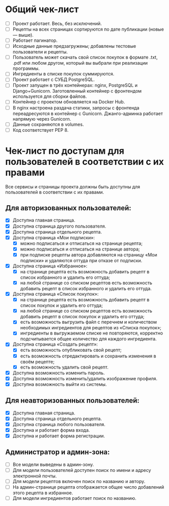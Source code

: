 # Общий чек-лист

- [ ] Проект работает. Весь, без исключений.
- [ ] Рецепты на всех страницах сортируются по дате публикации (новые — выше).
- [ ] Работает пагинатор.
- [ ] Исходные данные предзагружены; добавлены тестовые пользователи и рецепты.
- [ ] Пользователь может скачать свой список покупок в формате .txt, .pdf или любом другом, который вы выбрали при реализации программы.
- [ ] Ингредиенты в списке покупок суммируются.
- [ ] Проект работает с СУБД PostgreSQL.
- [ ] Проект запущен в трёх контейнерах: nginx, PostgreSQL и Django+Gunicorn. Заготовленный контейнер с фронтендом используется для сборки файлов.
- [ ] Контейнер с проектом обновляется на Docker Hub.
- [ ] В nginx настроена раздача статики, запросы с фронтенда переадресуются в контейнер с Gunicorn. Джанго-админка работает напрямую через Gunicorn.
- [ ] Данные сохраняются в volumes.
- [ ] Код соответствует PEP 8.

# Чек-лист по доступам для пользователей в соответствии с их правами

Все сервисы и страницы проекта должны быть доступны для пользователей в соответствии с их правами.

## Для авторизованных пользователей:

- [x] Доступна главная страница.
- [x] Доступна страница другого пользователя.
- [x] Доступна страница отдельного рецепта.
- [x] Доступна страница «Мои подписки»:
    - [x] можно подписаться и отписаться на странице рецепта;
    - [x] можно подписаться и отписаться на странице автора;
    - [x] при подписке рецепты автора добавляются на страницу «Мои подписки» и удаляются оттуда при отказе от подписки.
- [x] Доступна страница «Избранное»:
    - [x] на странице рецепта есть возможность добавить рецепт в список избранного и удалить его оттуда;
    - [x] на любой странице со списком рецептов есть возможность добавить рецепт в список избранного и удалить его оттуда.
- [x] Доступна страница «Список покупок»:
    - [x] на странице рецепта есть возможность добавить рецепт в список покупок и удалить его оттуда;
    - [x] на любой странице со списком рецептов есть возможность добавить рецепт в список покупок и удалить его оттуда;
    - [x] есть возможность выгрузить файл с перечнем и количеством необходимых ингредиентов для рецептов из «Списка покупок»;
    - [x] ингредиенты в выгружаемом списке не повторяются, корректно подсчитывается общее количество для каждого ингредиента.
- [x] Доступна страница «Создать рецепт»:
    - [x] есть возможность опубликовать свой рецепт;
    - [x] есть возможность отредактировать и сохранить изменения в своём рецепте;
    - [x] есть возможность удалить свой рецепт.
- [x] Доступна возможность изменить пароль.
- [x] Доступна возможность изменить/удалить изображение профиля.
- [x] Доступна возможность выйти из системы.

## Для неавторизованных пользователей:

- [x] Доступна главная страница.
- [x] Доступна страница отдельного рецепта.
- [x] Доступна страница любого пользователя.
- [x] Доступна и работает форма входа.
- [x] Доступна и работает форма регистрации.

## Администратор и админ-зона:

- [ ] Все модели выведены в админ-зону.
- [ ] Для модели пользователей доступен поиск по имени и адресу электронной почты.
- [ ] Для модели рецептов включен поиск по названию и автору.
- [ ] На админ-странице рецепта отображается общее число добавлений этого рецепта в избранное.
- [ ] Для модели ингредиентов работает поиск по названию.